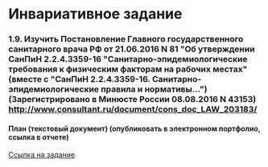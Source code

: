 # Инвариативное задание
### 1.9. Изучить Постановление Главного государственного санитарного врача РФ от 21.06.2016 N 81 "Об утверждении СанПиН 2.2.4.3359-16 "Санитарно-эпидемиологические требования к физическим факторам на рабочих местах" (вместе с "СанПиН 2.2.4.3359-16. Санитарно-эпидемиологические правила и нормативы...") (Зарегистрировано в Минюсте России 08.08.2016 N 43153) http://www.consultant.ru/document/cons_doc_LAW_203183/


#### План (текстовый документ) (опубликовать в электронном портфолио, ссылка в отчете)


[Ссылка на задание](https://github.com/Bolzuka/educational_practice/blob/master/1.9/1.9.pdf)
